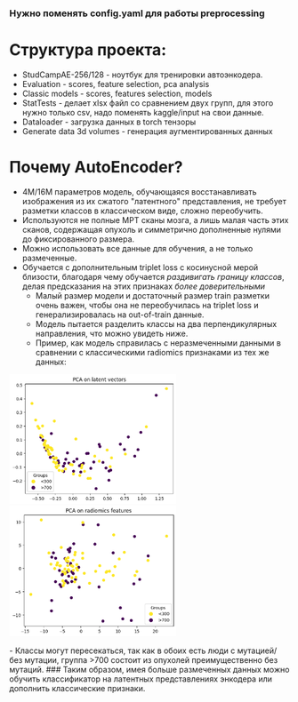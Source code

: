 ### Нужно поменять config.yaml для работы preprocessing
# Структура проекта:
 - StudCampAE-256/128 - ноутбук для тренировки автоэнкодера.
 - Evaluation - scores, feature selection, pca analysis
 - Classic models - scores, features selection, models
 - StatTests - делает xlsx файл со сравнением двух групп, для этого нужно только csv, надо поменять kaggle/input на свои данные.
 - Dataloader - загрузка данных в torch тензоры
 - Generate data 3d volumes - генерация аугментированных данных

# Почему AutoEncoder?
 - 4M/16M параметров модель, обучающаяся восстанавливать изображения из их сжатого "латентного" представления, не требует разметки классов в классическом виде, сложно переобучить.
 - Используются не полные МРТ сканы мозга, а лишь малая часть этих сканов, содержащая опухоль и симметрично дополненные нулями до фиксированного размера.
 - Можно использовать все данные для обучения, а не только размеченные.
 - Обучается с дополнительным triplet loss с косинусной мерой близости, благодаря чему обучается *раздивигать границу классов*, делая предсказания на этих признаках *более доверительными*
   - Малый размер модели и достаточный размер train разметки очень важен, чтобы она не переобучилась на triplet loss и генерализировалась на out-of-train данные.
   - Модель пытается разделить классы на два перпендикулярных направления, что можно увидеть ниже.
   - Пример, как модель справилась с неразмеченными данными в сравнении с классическими radiomics признаками из тех же данных:
<p float="right">
  <img src="/pcalatents.png" width="300" />
  <img src="/pcastandard_done_right.png" width="300" /> 
</p>
   - Классы могут пересекаться, так как в обоих есть люди с мутацией/без мутации, группа >700 состоит из опухолей преимущественно без мутаций. 
### Таким образом, имея больше размеченных данных можно обучить классификатор на латентных представлениях энкодера или дополнить классические признаки.
